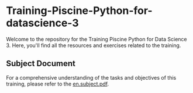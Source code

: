 # Training-Piscine-Python-for-datascience-3

Welcome to the repository for the Training Piscine Python for Data Science 3. Here, you'll find all the resources and exercises related to the training.

## Subject Document

For a comprehensive understanding of the tasks and objectives of this training, please refer to the [en.subject.pdf](./en.subject.pdf).
